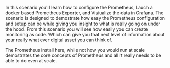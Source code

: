In this scenario you'll learn how to configure the Prometheus, Lauch a docker based Prometheus Exporter, and 
Visiualize the data in Grafana. The scenario is designed to demostrate how easy the Prometheus configuration and setup 
can be while giving you insight to what is really going on under the hood. From this scenario you will see how easily 
you can create monitoring as code. Which can give you that next level of information about your really what ever 
digital asset you can think of. 

The Prometheus install here, while not how you would run at scale demostrates the core concepts of Prometheus and 
all it really needs to be able to do even at scale.
